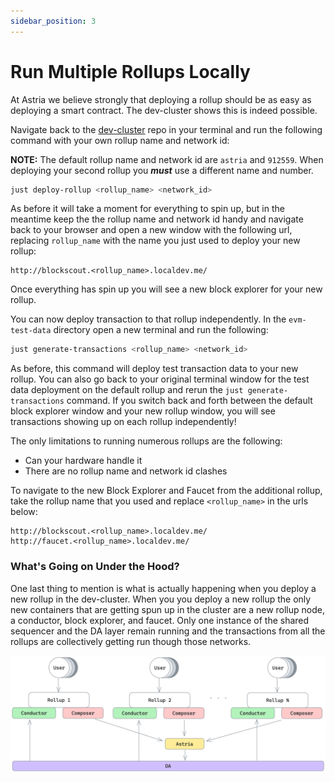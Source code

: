 ```yaml
---
sidebar_position: 3
---
```


# Run Multiple Rollups Locally
At Astria we believe strongly that deploying a rollup should be as easy as deploying a smart contract. The dev-cluster shows this is indeed possible.

Navigate back to the [dev-cluster](https://github.com/astriaorg/dev-cluster)
repo in your terminal and run the following command with your own rollup name
and network id:

**NOTE:** The default rollup name and network id are `astria` and `912559`. When deploying your second rollup you ___must___ use a different name and number.
```sh
just deploy-rollup <rollup_name> <network_id>
```
As before it will take a moment for everything to spin up, but in the meantime keep the the rollup name and network id handy and navigate back to your browser and open a new window with the following url, replacing `rollup_name` with the name you just used to deploy your new rollup:
```
http://blockscout.<rollup_name>.localdev.me/
```
Once everything has spin up you will see a new block explorer for your new rollup.

You can now deploy transaction to that rollup independently.
In the `evm-test-data` directory open a new terminal and run the following:
```sh
just generate-transactions <rollup_name> <network_id>
```
As before, this command will deploy test transaction data to your new rollup.
You can also go back to your original terminal window for the test data deployment on the default rollup and rerun the `just generate-transactions` command. If you switch back and forth between the default block explorer window and your new rollup window, you will see transactions showing up on each rollup independently!

The only limitations to running numerous rollups are the following:
 - Can your hardware handle it
 - There are no rollup name and network id clashes

To navigate to the new Block Explorer and Faucet from the additional rollup,
take the rollup name that you used and replace `<rollup_name>` in the urls
below:
```
http://blockscout.<rollup_name>.localdev.me/
http://faucet.<rollup_name>.localdev.me/
```
### What's Going on Under the Hood?
One last thing to mention is what is actually happening when you deploy a new rollup in the dev-cluster. When you you deploy a new rollup the only new containers that are getting spun up in the cluster are a new rollup node, a conductor, block explorer, and faucet. Only one instance of the shared sequencer and the DA layer remain running and the transactions from all the rollups are collectively getting run though those networks.

![Multiple Rollups](assests/multiple-rollups.png)
